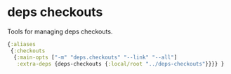 # deps checkouts

Tools for managing deps checkouts.

```clojure
{:aliases
 {:checkouts
  {:main-opts ["-m" "deps.checkouts" "--link" "--all"]
   :extra-deps {deps-checkouts {:local/root "../deps-checkouts"}}}} }
```
